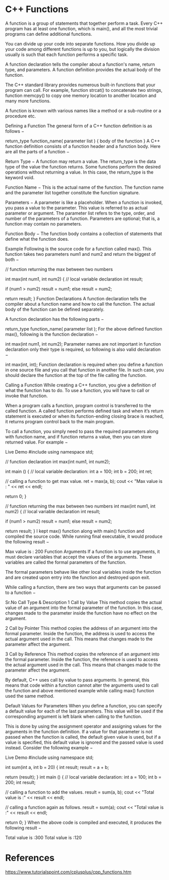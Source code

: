 # C++ Functions

A function is a group of statements that together perform a task. Every C++ program has at least one function, which is main(), and all the most trivial programs can define additional functions.

You can divide up your code into separate functions. How you divide up your code among different functions is up to you, but logically the division usually is such that each function performs a specific task.

A function declaration tells the compiler about a function's name, return type, and parameters. A function definition provides the actual body of the function.

The C++ standard library provides numerous built-in functions that your program can call. For example, function strcat() to concatenate two strings, function memcpy() to copy one memory location to another location and many more functions.

A function is known with various names like a method or a sub-routine or a procedure etc.

Defining a Function
The general form of a C++ function definition is as follows −

return_type function_name( parameter list ) {
   body of the function
}
A C++ function definition consists of a function header and a function body. Here are all the parts of a function −

Return Type − A function may return a value. The return_type is the data type of the value the function returns. Some functions perform the desired operations without returning a value. In this case, the return_type is the keyword void.

Function Name − This is the actual name of the function. The function name and the parameter list together constitute the function signature.

Parameters − A parameter is like a placeholder. When a function is invoked, you pass a value to the parameter. This value is referred to as actual parameter or argument. The parameter list refers to the type, order, and number of the parameters of a function. Parameters are optional; that is, a function may contain no parameters.

Function Body − The function body contains a collection of statements that define what the function does.

Example
Following is the source code for a function called max(). This function takes two parameters num1 and num2 and return the biggest of both −

// function returning the max between two numbers

int max(int num1, int num2) {
   // local variable declaration
   int result;

   if (num1 > num2)
      result = num1;
   else
      result = num2;

   return result;
}
Function Declarations
A function declaration tells the compiler about a function name and how to call the function. The actual body of the function can be defined separately.

A function declaration has the following parts −

return_type function_name( parameter list );
For the above defined function max(), following is the function declaration −

int max(int num1, int num2);
Parameter names are not important in function declaration only their type is required, so following is also valid declaration −

int max(int, int);
Function declaration is required when you define a function in one source file and you call that function in another file. In such case, you should declare the function at the top of the file calling the function.

Calling a Function
While creating a C++ function, you give a definition of what the function has to do. To use a function, you will have to call or invoke that function.

When a program calls a function, program control is transferred to the called function. A called function performs defined task and when it’s return statement is executed or when its function-ending closing brace is reached, it returns program control back to the main program.

To call a function, you simply need to pass the required parameters along with function name, and if function returns a value, then you can store returned value. For example −

Live Demo
#include <iostream>
using namespace std;

// function declaration
int max(int num1, int num2);

int main () {
   // local variable declaration:
   int a = 100;
   int b = 200;
   int ret;

   // calling a function to get max value.
   ret = max(a, b);
   cout << "Max value is : " << ret << endl;

   return 0;
}

// function returning the max between two numbers
int max(int num1, int num2) {
   // local variable declaration
   int result;

   if (num1 > num2)
      result = num1;
   else
      result = num2;

   return result;
}
I kept max() function along with main() function and compiled the source code. While running final executable, it would produce the following result −

Max value is : 200
Function Arguments
If a function is to use arguments, it must declare variables that accept the values of the arguments. These variables are called the formal parameters of the function.

The formal parameters behave like other local variables inside the function and are created upon entry into the function and destroyed upon exit.

While calling a function, there are two ways that arguments can be passed to a function −

Sr.No	Call Type & Description
1	Call by Value
This method copies the actual value of an argument into the formal parameter of the function. In this case, changes made to the parameter inside the function have no effect on the argument.

2	Call by Pointer
This method copies the address of an argument into the formal parameter. Inside the function, the address is used to access the actual argument used in the call. This means that changes made to the parameter affect the argument.

3	Call by Reference
This method copies the reference of an argument into the formal parameter. Inside the function, the reference is used to access the actual argument used in the call. This means that changes made to the parameter affect the argument.

By default, C++ uses call by value to pass arguments. In general, this means that code within a function cannot alter the arguments used to call the function and above mentioned example while calling max() function used the same method.

Default Values for Parameters
When you define a function, you can specify a default value for each of the last parameters. This value will be used if the corresponding argument is left blank when calling to the function.

This is done by using the assignment operator and assigning values for the arguments in the function definition. If a value for that parameter is not passed when the function is called, the default given value is used, but if a value is specified, this default value is ignored and the passed value is used instead. Consider the following example −

Live Demo
#include <iostream>
using namespace std;

int sum(int a, int b = 20) {
   int result;
   result = a + b;

   return (result);
}
int main () {
   // local variable declaration:
   int a = 100;
   int b = 200;
   int result;

   // calling a function to add the values.
   result = sum(a, b);
   cout << "Total value is :" << result << endl;

   // calling a function again as follows.
   result = sum(a);
   cout << "Total value is :" << result << endl;

   return 0;
}
When the above code is compiled and executed, it produces the following result −

Total value is :300
Total value is :120

# References
https://www.tutorialspoint.com/cplusplus/cpp_functions.htm
